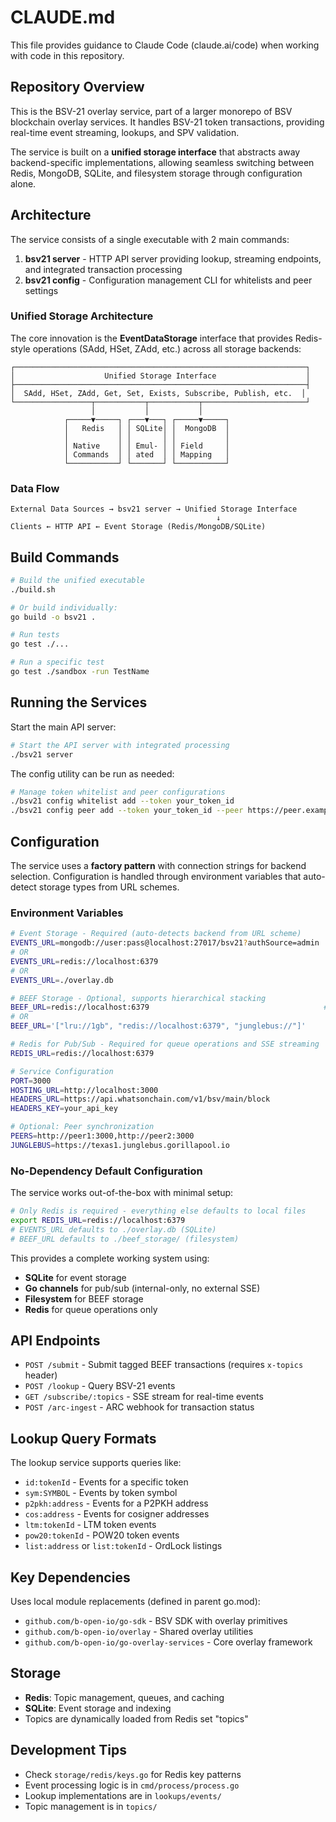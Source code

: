 # CLAUDE.md

This file provides guidance to Claude Code (claude.ai/code) when working with code in this repository.

## Repository Overview

This is the BSV-21 overlay service, part of a larger monorepo of BSV blockchain overlay services. It handles BSV-21 token transactions, providing real-time event streaming, lookups, and SPV validation.

The service is built on a **unified storage interface** that abstracts away backend-specific implementations, allowing seamless switching between Redis, MongoDB, SQLite, and filesystem storage through configuration alone.

## Architecture

The service consists of a single executable with 2 main commands:

1. **bsv21 server** - HTTP API server providing lookup, streaming endpoints, and integrated transaction processing
2. **bsv21 config** - Configuration management CLI for whitelists and peer settings

### Unified Storage Architecture

The core innovation is the **EventDataStorage** interface that provides Redis-style operations (SAdd, HSet, ZAdd, etc.) across all storage backends:

```
┌─────────────────────────────────────────────────────────────────┐
│                    Unified Storage Interface                    │
├─────────────────────────────────────────────────────────────────┤
│  SAdd, HSet, ZAdd, Get, Set, Exists, Subscribe, Publish, etc.  │
└─────────────────┬───────────┬───────────┬───────────────────────┘
                  │           │           │
            ┌─────▼─────┐ ┌───▼───┐ ┌─────▼─────┐
            │   Redis   │ │ SQLite│ │  MongoDB  │
            │           │ │       │ │           │
            │ Native    │ │ Emul- │ │ Field     │
            │ Commands  │ │ ated  │ │ Mapping   │
            └───────────┘ └───────┘ └───────────┘
```

### Data Flow
```
External Data Sources → bsv21 server → Unified Storage Interface
                                              ↓
Clients ← HTTP API ← Event Storage (Redis/MongoDB/SQLite)
```

## Build Commands

```bash
# Build the unified executable
./build.sh

# Or build individually:
go build -o bsv21 .

# Run tests
go test ./...

# Run a specific test
go test ./sandbox -run TestName
```

## Running the Services

Start the main API server:
```bash
# Start the API server with integrated processing
./bsv21 server
```

The config utility can be run as needed:
```bash
# Manage token whitelist and peer configurations
./bsv21 config whitelist add --token your_token_id
./bsv21 config peer add --token your_token_id --peer https://peer.example.com
```

## Configuration

The service uses a **factory pattern** with connection strings for backend selection. Configuration is handled through environment variables that auto-detect storage types from URL schemes.

### Environment Variables

```bash
# Event Storage - Required (auto-detects backend from URL scheme)
EVENTS_URL=mongodb://user:pass@localhost:27017/bsv21?authSource=admin  # MongoDB
# OR
EVENTS_URL=redis://localhost:6379                                      # Redis  
# OR  
EVENTS_URL=./overlay.db                                                # SQLite (default)

# BEEF Storage - Optional, supports hierarchical stacking
BEEF_URL=redis://localhost:6379                                       # Single backend
# OR
BEEF_URL='["lru://1gb", "redis://localhost:6379", "junglebus://"]'     # Hierarchical stack

# Redis for Pub/Sub - Required for queue operations and SSE streaming
REDIS_URL=redis://localhost:6379

# Service Configuration
PORT=3000
HOSTING_URL=http://localhost:3000
HEADERS_URL=https://api.whatsonchain.com/v1/bsv/main/block
HEADERS_KEY=your_api_key

# Optional: Peer synchronization
PEERS=http://peer1:3000,http://peer2:3000
JUNGLEBUS=https://texas1.junglebus.gorillapool.io
```

### No-Dependency Default Configuration

The service works out-of-the-box with minimal setup:

```bash
# Only Redis is required - everything else defaults to local files
export REDIS_URL=redis://localhost:6379
# EVENTS_URL defaults to ./overlay.db (SQLite)
# BEEF_URL defaults to ./beef_storage/ (filesystem)
```

This provides a complete working system using:
- **SQLite** for event storage
- **Go channels** for pub/sub (internal-only, no external SSE)
- **Filesystem** for BEEF storage
- **Redis** for queue operations only

## API Endpoints

- `POST /submit` - Submit tagged BEEF transactions (requires `x-topics` header)
- `POST /lookup` - Query BSV-21 events
- `GET /subscribe/:topics` - SSE stream for real-time events
- `POST /arc-ingest` - ARC webhook for transaction status

## Lookup Query Formats

The lookup service supports queries like:
- `id:tokenId` - Events for a specific token
- `sym:SYMBOL` - Events by token symbol
- `p2pkh:address` - Events for a P2PKH address
- `cos:address` - Events for cosigner addresses
- `ltm:tokenId` - LTM token events
- `pow20:tokenId` - POW20 token events
- `list:address` or `list:tokenId` - OrdLock listings

## Key Dependencies

Uses local module replacements (defined in parent go.mod):
- `github.com/b-open-io/go-sdk` - BSV SDK with overlay primitives
- `github.com/b-open-io/overlay` - Shared overlay utilities
- `github.com/b-open-io/go-overlay-services` - Core overlay framework

## Storage

- **Redis**: Topic management, queues, and caching
- **SQLite**: Event storage and indexing
- Topics are dynamically loaded from Redis set "topics"

## Development Tips

- Check `storage/redis/keys.go` for Redis key patterns
- Event processing logic is in `cmd/process/process.go`
- Lookup implementations are in `lookups/events/`
- Topic management is in `topics/`